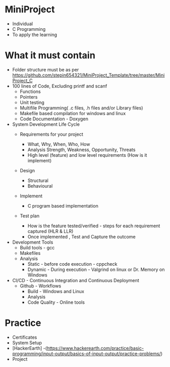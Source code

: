 # MiniProject
* Individual
* C Programming
* To apply the learning

# What it must contain
* Folder structure must be as per https://github.com/stepin654321/MiniProject_Template/tree/master/MiniProject_C
* 100 lines of  Code, Excluding printf and scanf
  * Functions
  * Pointers
  * Unit testing
  * Multifile Programming( .c files, .h files and/or Library files)
  * Makefile based compilation for windows and linux
  * Code Documentation - Doxygen
* System Development Life Cycle
  * Requirements for your project
     * What, Why, When, Who, How
     * Analysis Strength, Weakness, Opportunity, Threats
     * High level (feature) and low level requirements (How is it implement)
  * Design
    * Structural
    * Behavioural

  * Implement
    * C program based implementation
  * Test plan
    * How is the feature tested/verified - steps for each requirement captured (HLR & LLR)
    * Once implemented , Test and Capture the outcome
* Development Tools
  * Build tools - gcc
  * Makefiles
  * Analysis
    * Static - before code execution - cppcheck
    * Dynamic - During execution - Valgrind on linux or Dr. Memory on Windows
* CI/CD - Continuous Integration and Continuous Deployment
  * Github - Workflows
    * Build - Windows and Linux 
    * Analysis
    * Code Quality - Online tools

# Practice
* Certificates
* System Setup
* [HackerEarth] -(https://www.hackerearth.com/practice/basic-programming/input-output/basics-of-input-output/practice-problems/)
* Project
